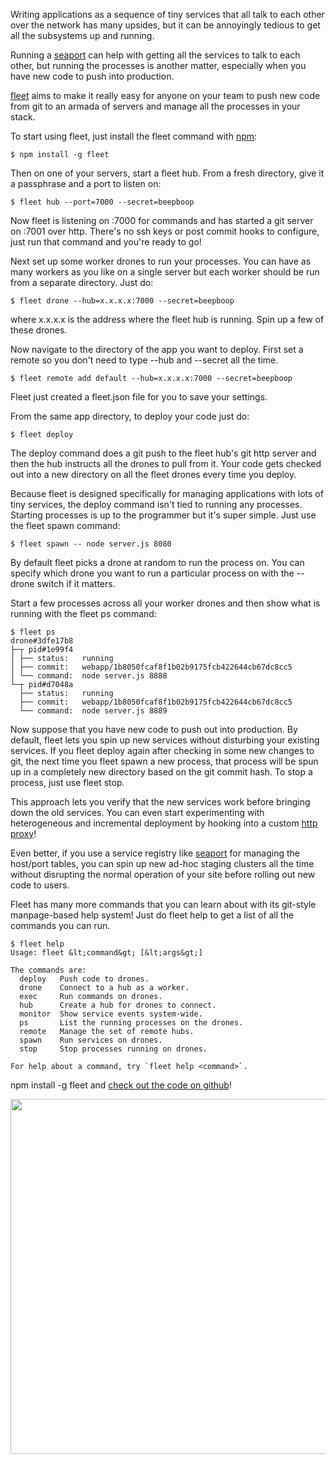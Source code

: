 Writing applications as a sequence of tiny services that all talk to each other
over the network has many upsides, but it can be annoyingly tedious to get all
the subsystems up and running.
</p>

<p>
Running a
<a href="http://substack.net/posts/7a1c42">seaport</a>
can help with getting all the services to talk to each other, but running the
processes is another matter, especially when you have new code to push into
production.
</p>

<p>
<a href="http://github.com/substack/fleet">fleet</a> aims to make it really easy
for anyone on your team to push new code from git to an armada of servers and
manage all the processes in your stack.
</p>

<p>
To start using fleet, just install the fleet command with
<a href="http://npmjs.org">npm</a>:
</p>

```
$ npm install -g fleet
```

<p>
Then on one of your servers, start a fleet hub. From a fresh directory, give it
a passphrase and a port to listen on:
</p>

```
$ fleet hub --port=7000 --secret=beepboop
```

<p>
Now fleet is listening on :7000 for commands and has started a git server on
:7001 over http. There's no ssh keys or post commit hooks to configure, just run
that command and you're ready to go!
</p>

<p>
Next set up some worker drones to run your processes.
You can have as many workers as you like on a single server but each worker
should be run from a separate directory. Just do:
</p>

```
$ fleet drone --hub=x.x.x.x:7000 --secret=beepboop
```

<p>
where <span class="code">x.x.x.x</span> is the address where the fleet hub is
running. Spin up a few of these drones.
</p>

<p>
Now navigate to the directory of the app you want to deploy.
First set a remote so you don't need to type
<span class="code">--hub</span> and
<span class="code">--secret</span> all the time.
</p>

```
$ fleet remote add default --hub=x.x.x.x:7000 --secret=beepboop
```

<p>
Fleet just created a <span class="code">fleet.json</span> file for you to save
your settings.
</p>

<p>
From the same app directory, to deploy your code just do:
</p>

```
$ fleet deploy
```

<p>
The deploy command does a <span class="code">git push</span> to the fleet hub's
git http server and then the hub instructs all the drones to pull from it.
Your code gets checked out into a new directory on all the fleet drones every
time you deploy.
</p>

<p>
Because fleet is designed specifically for managing applications with lots of
tiny services, the deploy command isn't tied to running any processes. Starting
processes is up to the programmer but it's super simple. Just use the
<span class="code">fleet spawn</span> command:
</p>

```
$ fleet spawn -- node server.js 8080
```

<p>
By default fleet picks a drone at random to run the process on. You can specify
which drone you want to run a particular process on with the
<span class="code">--drone</span> switch if it matters.
</p>

<p>
Start a few processes across all your worker drones and then show what is
running with the <span class="code">fleet ps</span> command:
</p>

```
$ fleet ps
drone#3dfe17b8
├─┬ pid#1e99f4
│ ├── status:   running
│ ├── commit:   webapp/1b8050fcaf8f1b02b9175fcb422644cb67dc8cc5
│ └── command:  node server.js 8888
└─┬ pid#d7048a
  ├── status:   running
  ├── commit:   webapp/1b8050fcaf8f1b02b9175fcb422644cb67dc8cc5
  └── command:  node server.js 8889
```

<p>
Now suppose that you have new code to push out into production.
By default, fleet lets you spin up new services without disturbing your existing
services. If you <span class="code">fleet deploy</span> again after checking in
some new changes to git, the next time you <span class="code">fleet spawn</span>
a new process, that process will be spun up in a completely new directory based
on the git commit hash.
To stop a process, just use <span class="code">fleet stop</span>.
</p>

<p>
This approach lets you verify that the new services work before bringing down
the old services. You can even start experimenting with heterogeneous and
incremental deployment by hooking into a custom
<a href="http://substack.net/posts/5bd18d">http proxy</a>!
</p>

<p>
Even better, if you use a service registry like 
<a href="http://substack.net/posts/7a1c42">seaport</a>
for managing the host/port tables, you can spin up new ad-hoc staging clusters
all the time without disrupting the normal operation of your site before rolling
out new code to users.
</p>

<p>
Fleet has many more commands that you can learn about with its git-style
manpage-based help system! Just do
<span class="code">fleet help</span> to get a list of all the commands you can
run.
</p>

```
$ fleet help
Usage: fleet &lt;command&gt; [&lt;args&gt;]

The commands are:
  deploy   Push code to drones.
  drone    Connect to a hub as a worker.
  exec     Run commands on drones.
  hub      Create a hub for drones to connect.
  monitor  Show service events system-wide.
  ps       List the running processes on the drones.
  remote   Manage the set of remote hubs.
  spawn    Run services on drones.
  stop     Stop processes running on drones.

For help about a command, try `fleet help <command>`.
```

<p>
<span class="code">npm install -g fleet</span>
and
<a href="https://github.com/substack/fleet">check out the code on github</a>!
</p>

<img src="/images/fleet.png" width="849" height="568">
